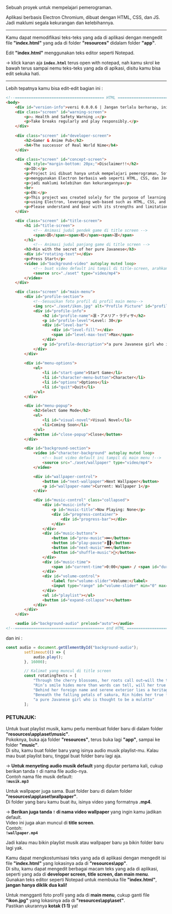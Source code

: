 Sebuah proyek untuk mempelajari pemerograman.

Aplikasi berbasis Electron Chromium, dibuat dengan HTML, CSS, dan JS. Jadi maklumi segala kekurangan dan kelebihannya.

---

Kamu dapat memodifikasi teks-teks yang ada di aplikasi dengan mengedit file **"index.html"** yang ada di folder **"resources"** didalam folder **"app"**. 

Edit **"index.html"** menggunakan teks editor seperti Notepad.

-> klick kanan aja **`index.html`** terus open with notepad, nah kamu skrol ke bawah terus sampai nemu teks-teks yang ada di aplkasi, disitu kamu bisa edit sekuka hati.

---

Lebih tepatnya kamu bisa edit-edit bagian ini :

```html
<!--======================================= HTML ========================================-->
<body>
    <div id="version-info">versi 0.0.0.6 | Jangan terlalu berharap, ini hanya coba-coba...</div>
    <div class="screen" id="warning-screen">
        <p>⚠️ Health and Safety Warning ⚠️</p>
        <p>Take breaks regularly and play responsibly.</p>
    </div>
  
    <div class="screen" id="developer-screen">
        <h2>Gamer & Anime Pub</h2>
        <h4>The successor of Real World Nime</h4>
    </div>

    <div class="screen" id="concept-screen">
        <h2 style="margin-bottom: 20px;">Disclaimer!!</h2>
        <p>ID:</p>
        <p>Project ini dibuat hanya untuk mempelajari pemerograman, Software ini dibuat</p>
        <p>menggunakan Electron berbasis web seperti HTML, CSS, dan JavaScript.</p>
        <p>jadi maklumi kelebihan dan kekurangannya</p>
        <br>
        <p>EN:</p>
        <p>This project was created solely for the purpose of learning programming. This software was developed</p>
        <p>using Electron, leveraging web-based such as HTML, CSS, and JavaScript</p>
        <p>Please understand and bear with its strengths and limitations.</p>    
    </div>

    <div class="screen" id="title-screen">
        <h1 id="title-screen">
            <!-- Animasi judul pendek game di title screen -->
            <span>調</span><span>和</span><span>凛</span>
        </h1>
            <!-- Animasi judul panjang game di title screen -->
        <h3>Rin with the secret of her pure Javanese</h3>
        <div id="rotating-text"></div>
        <p>Press Start</p>  
        <video id="background-video" autoplay muted loop>
            <!-- buat video default ini tampil di title-screen, arahkan ke video yang kamu punya-->
            <source src="./aset" type="video/mp4">
        </video>     
    </div>

    <div class="screen" id="main-menu">
        <div id="profile-section">
            <!--Sesuaikan foto profil di profil main menu-->
            <img src="./aset/ikon.jpg" alt="Profile Picture" id="profile-picture">
            <div id="profile-info">
                <h2 id="profile-name">凛・アメリア・ラディサ</h2>
                <p id="profile-level">Level: 30</p>
                <div id="level-bar">
                    <div id="level-fill"></div>
                    <span id="level-max-text">Max</span>
                </div>                
                <p id="profile-description">"a pure Javanese girl who is thought to be a mulatto"</p>
            </div>
        </div>
    
        <div id="menu-options">
            <ul>
                <li id="start-game">Start Game</li>
                <li id="character-menu-button">Character</li>
                <li id="options">Options</li>
                <li id="quit">Quit</li>
            </ul>
        </div>

        <div id="menu-popup">
            <h2>Select Game Mode</h2>
            <ul>
                <li id="visual-novel">Visual Novel</li>
                <li>Coming Soon</li>
            </ul>
            <button id="close-popup">Close</button>
        </div>

        <div id="background-section">
            <video id="character-background" autoplay muted loop>
                <!-- buat video default ini tampil di main menu !-->
                <source src="./aset/wallpaper" type="video/mp4">
            </video>

            <div id="wallpaper-control">
                <button id="next-wallpaper">Next Wallpaper</button>
                <p id="wallpaper-name">Current: Wallpaper 1</p>
            </div>

            <div id="music-control" class="collapsed">
                <div id="music-info">
                    <p id="music-title">Now Playing: None</p>
                    <div id="progress-container">
                        <div id="progress-bar"></div>
                    </div>
                </div>
                <div id="music-buttons">
                    <button id="prev-music">⏮️</button>
                    <button id="play-pause">▐▐</button>
                    <button id="next-music">⏭️</button>
                    <button id="shuffle-music">🔀</button>
                </div>
                <div id="music-time">
                    <span id="current-time">0:00</span> / <span id="duration">0:00</span>
                </div>    
                <div id="volume-control">
                    <label for="volume-slider">Volume:</label>
                    <input type="range" id="volume-slider" min="0" max="1" step="0.01" value="0.5">
                </div>
                <ul id="playlist"></ul>
                <button id="expand-collapse">↑</button>
            </div>
        </div>
    </div>

    <audio id="background-audio" preload="auto"></audio>
<!--======================================= end HTML ========================================-->
```
dan ini :

```javascript
const audio = document.getElementById("background-audio");
        setTimeout(() => {
            audio.play();
        }, 16000);

        // Kalimat yang muncul di title screen
        const rotatingTexts = [
            "Through the cherry blossoms, her roots call out—will the truth bloom?",
            "Rin’s smile hides more than words can tell, will her true heritage remain a secret?",
            "Behind her foreign name and serene exterior lies a heritage she guards fiercely.",
            "Beneath the falling petals of sakura, Rin hides her true feelings from her sibling.",
            "a pure Javanese girl who is thought to be a mulatto"
        ];
```

### PETUNJUK:
Untuk buat playlist musik, kamu perlu membuat folder baru di dalam folder **"resources\app\aset\music"**.  
Pokoknya, buka aja folder **"resources"**, terus buka lagi **"app"**, sampai ke folder **"music"**.  
Di situ, kamu buat folder baru yang isinya audio musik playlist-mu. Kalau mau buat playlist baru, tinggal buat folder baru lagi aja.  

-> **Untuk menyeting audio musik default** yang diputar pertama kali, cukup berikan tanda **`!`** di nama file audio-nya.  
Contoh nama file musik default:  
**`!musik.mp3`**


Untuk wallpaper juga sama. Buat folder baru di dalam folder **"resources\app\aset\wallpaper"**.  
Di folder yang baru kamu buat itu, isinya video yang formatnya **.mp4**.  

-> **Berikan juga tanda `!` di nama video wallpaper** yang ingin kamu jadikan default.  
Video ini juga akan muncul di **title screen**.  
Contoh:  
**`!wallpaper.mp4`**

Jadi kalau mau bikin playlist musik atau wallpaper baru ya bikin folder baru lagi yak.

Kamu dapat mengkostumisasi teks yang ada di aplikasi dengan mengedit isi file **"index.html"** yang lokasinya ada di **"resources\app"**.  
Di situ, kamu dapat mengedit berbagai macam teks yang ada di aplikasi, seperti yang ada di **developer screen, title screen, dan main menu**.  
Gunakan teks editor seperti Notepad untuk membuka file **"index.html"**, **jangan hanya diklik dua kali!**

Untuk mengganti foto profil yang ada di **main menu**, cukup ganti file **"ikon.jpg"** yang lokasinya ada di **"resources\app\aset"**.  
Pastikan ukurannya **kotak (1:1)** ya!
